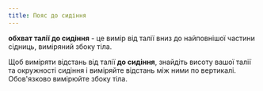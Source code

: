 ```yaml
---
title: Пояс до сидіння
---
```


**обхват талії до сидіння** - це вимір від талії вниз до найповнішої частини сідниць, виміряний збоку тіла.

Щоб виміряти відстань від талії **до сидіння**, знайдіть висоту вашої талії та окружності сидіння і виміряйте відстань між ними по вертикалі. Обов'язково вимірюйте збоку тіла.
